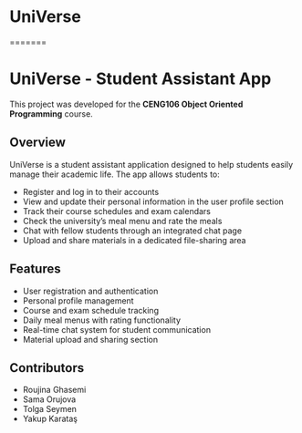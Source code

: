 # UniVerse
=======
# UniVerse - Student Assistant App

This project was developed for the **CENG106 Object Oriented Programming** course.

## Overview

UniVerse is a student assistant application designed to help students easily manage their academic life. The app allows students to:

- Register and log in to their accounts  
- View and update their personal information in the user profile section  
- Track their course schedules and exam calendars  
- Check the university’s meal menu and rate the meals  
- Chat with fellow students through an integrated chat page  
- Upload and share materials in a dedicated file-sharing area  

## Features

- User registration and authentication  
- Personal profile management  
- Course and exam schedule tracking  
- Daily meal menus with rating functionality  
- Real-time chat system for student communication  
- Material upload and sharing section  

## Contributors

- Roujina Ghasemi  
- Sama Orujova  
- Tolga Seymen  
- Yakup Karataş  
